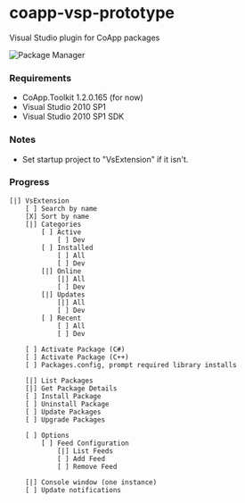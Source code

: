coapp-vsp-prototype
===================

Visual Studio plugin for CoApp packages

![Package Manager](coapp-vsp-prototype/raw/master/pkgmgr.png)

### Requirements

- CoApp.Toolkit 1.2.0.165 (for now)
- Visual Studio 2010 SP1
- Visual Studio 2010 SP1 SDK

### Notes

- Set startup project to "VsExtension" if it isn't.

### Progress

	[|] VsExtension
		[ ] Search by name
		[X] Sort by name
		[|] Categories
			[ ] Active
				[ ] Dev
			[ ] Installed
				[ ] All
				[ ] Dev
			[|] Online
				[|] All
				[ ] Dev
			[|] Updates
				[|] All
				[ ] Dev
			[ ] Recent
				[ ] All
				[ ] Dev

		[ ] Activate Package (C#)
		[ ] Activate Package (C++)
		[ ] Packages.config, prompt required library installs

		[|] List Packages
		[|] Get Package Details
		[ ] Install Package
		[ ] Uninstall Package
		[ ] Update Packages
		[ ] Upgrade Packages
	
		[ ] Options
			[ ] Feed Configuration
				[|] List Feeds
				[ ] Add Feed
				[ ] Remove Feed
	
		[|] Console window (one instance)
		[ ] Update notifications
    
